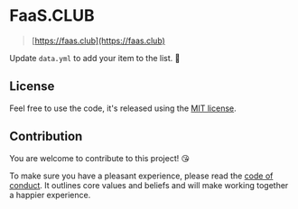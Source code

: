 # FaaS.CLUB

> [https://faas.club](https://faas.club)

Update `data.yml` to add your item to the list. 🥰

## License

Feel free to use the code, it's released using the [MIT license](LICENSE.md).

## Contribution

You are welcome to contribute to this project! 😘

To make sure you have a pleasant experience, please read the [code of conduct](CODE_OF_CONDUCT.md). It outlines core values and beliefs and will make working together a happier experience.
